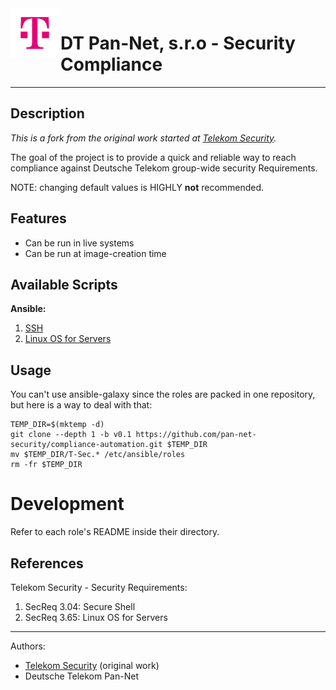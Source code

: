 <img align="left" src="images/telekom.png" alt="Deutsche Telekom Pan-Net" height="80" width="80">

# DT Pan-Net, s.r.o - Security Compliance

-------------------------------------------------------------------------------

## Description

_This is a fork from the original work started at [Telekom Security](https://github.com/telekomsecurity/TelekomSecurity.Compliance.Automation)._

The goal of the project is to provide a quick and reliable way to reach compliance against Deutsche Telekom group-wide security Requirements.

NOTE: changing default values is HIGHLY **not** recommended.

## Features

- Can be run in live systems
- Can be run at image-creation time

## Available Scripts

**Ansible:**

  1. [SSH](/T-Sec.SSH.Compliance)
  2. [Linux OS for Servers](/T-Sec.LinuxOS.Compliance)

## Usage

You can't use ansible-galaxy since the roles are packed in one repository, but here is a way to deal with that:

```
TEMP_DIR=$(mktemp -d)
git clone --depth 1 -b v0.1 https://github.com/pan-net-security/compliance-automation.git $TEMP_DIR
mv $TEMP_DIR/T-Sec.* /etc/ansible/roles
rm -fr $TEMP_DIR
```

# Development

Refer to each role's README inside their directory.

## References

Telekom Security - Security Requirements:
  1. SecReq 3.04: Secure Shell
  2. SecReq 3.65: Linux OS for Servers

-------------------------------------------------------------------------------

Authors:
- [Telekom Security](https://security.telekom.com/) (original work)
- Deutsche Telekom Pan-Net

